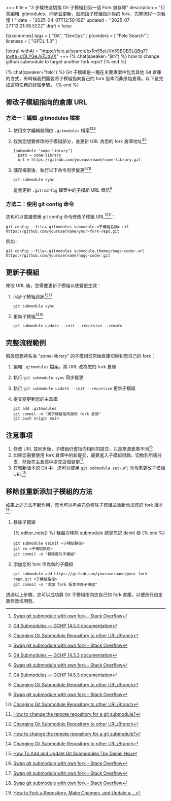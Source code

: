 +++
title = "3 步驟快速切換 Git 子模組到另一個 Fork 儲存庫"
description = "只需編輯 .gitmodules、同步並更新，就能讓子模組指向你的 fork，完整流程一次看懂！"
date = "2025-04-07T12:50:19Z"
updated = "2025-07-27T12:21:08.522Z"
draft = false

[taxonomies]
tags = [ "Git", "DevOps" ]
providers = [ "Felo Search" ]
licenses = [ "GFDL 1.3" ]

[extra]
withAI = "<https://felo.ai/search/bxRn55eiJVn59BGB9LQBq7?invite=dOLYGeJyZJqVX>"
+++
{% chat(speaker="jim") %}
how to change github submodule to target another fork repo?
{% end %}

{% chat(speaker="felo") %}
Git 子模組是一種在主要專案中包含其他 Git 倉庫的方式，有時候我們需要將子模組指向自己的 fork 版本而非原始倉庫。以下是完成這項任務的詳細步驟。
{% end %}

## 修改子模組指向的倉庫 URL

### 方法一：編輯 .gitmodules 檔案

1. 使用文字編輯器開啟 `.gitmodules` 檔案[^1][^3][^8]
2. 找到您想要修改的子模組部分，並更新 URL 為您的 fork 倉庫地址[^1][^3]

   ```
   [submodule "some-library"]
     path = some-library
     url = https://github.com/yourusername/some-library.git
   ```

3. 儲存檔案後，執行以下命令同步變更[^1][^3][^8]

   ```
   git submodule sync
   ```

   這會更新 `.git/config` 檔案中的子模組 URL 資訊[^1]

### 方法二：使用 git config 命令

您也可以直接使用 git config 命令修改子模組 URL[^8][^13]：

```
git config --file=.gitmodules submodule.<子模組名稱>.url https://github.com/yourusername/your-fork-repo.git
```

例如：

```
git config --file=.gitmodules submodule.themes/hugo-coder.url https://github.com/yourusername/hugo-coder.git
```

## 更新子模組

修改 URL 後，您需要更新子模組以使變更生效：

1. 同步子模組資訊[^8][^13]

   ```
   git submodule sync
   ```

2. 更新子模組[^8][^9]

   ```
   git submodule update --init --recursive --remote
   ```

## 完整流程範例

假設您想將名為 "some-library" 的子模組從原始倉庫切換到您自己的 fork：

1. 編輯 `.gitmodules` 檔案，將 URL 改為您的 fork 倉庫
2. 執行 `git submodule sync` 同步變更
3. 執行 `git submodule update --init --recursive` 更新子模組
4. 提交變更到您的主倉庫

   ```
   git add .gitmodules
   git commit -m "將子模組指向我的 fork 倉庫"
   git push origin main
   ```

## 注意事項

1. 修改 URL 並同步後，子模組仍會指向相同的提交，只是來源倉庫不同[^1]
2. 如果您需要使用 fork 倉庫中的新提交，需要進入子模組目錄，切換到所需分支，然後在主倉庫中提交這個變更[^1]
3. 在較新版本的 Git 中，您可以使用 `git submodule set-url` 命令來更改子模組 URL[^1]

## 移除並重新添加子模組的方法

如果上述方法不起作用，您也可以考慮完全移除子模組並重新添加您的 fork 版本[^5]：

1. 移除子模組

   {% editor_note() %}
   我每次移除 submodule 總是忘記 deinit 😅
   {% end %}

   ```
   git submodule deinit <子模組路徑>
   git rm <子模組路徑>
   git commit -m "移除舊的子模組"
   ```

2. 添加您的 fork 作為新的子模組

   ```
   git submodule add https://github.com/yourusername/your-fork-repo.git <子模組路徑>
   git commit -m "添加 fork 版本作為子模組"
   ```

透過以上步驟，您可以成功將 Git 子模組指向您自己的 fork 倉庫，以便進行自定義修改或開發。

[^1]: [Swap git submodule with own fork - Stack Overflow](https://stackoverflow.com/questions/11637175/swap-git-submodule-with-own-fork)
[^3]: [Git Submodules — GCHP 14.5.3 documentation](https://gchp.readthedocs.io/en/stable/reference/git-submodules.html)
[^5]: [How to Fork a Repository, Make Changes, and Update a ...](https://www.yopa.page/blog/2024-04-20-how-to-fork-a-repository-make-changes-and-update-a-submodule-in-your-main-project.html)
[^8]: [Changing Git Submodule Repository to other URL/Branch](https://dev.to/serhatteker/changing-git-submodule-repository-to-other-url-branch-356p)
[^9]: [How To Add and Update Git Submodules | by Daniel Hsu](https://medium.com/@nightheronry/how-to-add-and-update-git-submodules-dc1ba035e63b)
[^13]: [How to change the remote repository for a git submodule?](https://stackoverflow.com/questions/913701/how-to-change-the-remote-repository-for-a-git-submodule)
